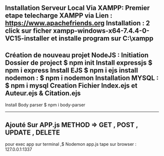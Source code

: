 Installation Serveur Local Via XAMPP:
Premier etape telecharge XAMPP via Lien : 
https://www.apachefriends.org
Installation : 
2 click sur ficher xampp-windows-x64-7.4.4-0-VC15-installer
et installe program sur C:\xampp 
----------------------------------------
Création de nouveau projet NodeJS :
Initiation Dossier de project
$ npm init
Install expressjs
$ npm i express
Install EJS
$ npm i ejs
install nodemon :
$ npm i nodemon
Installation MYSQL : 
$ npm i mysql
Creation Fichier Index.ejs et Auteur.ejs & Citation.ejs
-----------------------------------------------------------
Install Body parser 
$ npm i body-parser

-----------------------------------------------------------
Ajouté Sur APP.js
METHOD => GET , POST , UPDATE , DELETE
---------------------------------------------------------
pour exec app sur terminal ,$ Nodemon app.js
tape sur browser : 127.0.0.1:1337